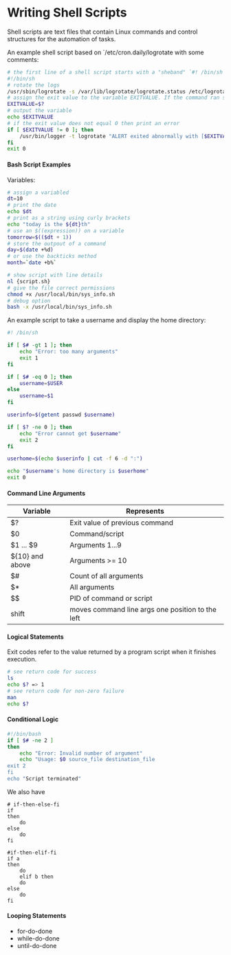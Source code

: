 # Writing Shell Scripts

Shell scripts are text files that contain Linux commands and control structures for the automation of tasks. 

An example shell script based on `/etc/cron.daily/logrotate with some comments: 

```bash
# the first line of a shell script starts with a "sheband" `#! /bin/sh`. On RHEL this is symbolically linked to `/bin/bash`
#!/bin/sh
# rotate the logs
/usr/sbin/logrotate -s /var/lib/logrotate/logrotate.status /etc/logrotate.conf
# assign the exit value to the variable EXITVALUE. If the command ran succesfulyl this will be 0. 
EXITVALUE=$?
# output the variable
echo $EXITVALUE
# if the exit value does not equal 0 then print an error
if [ $EXITVALUE != 0 ]; then
    /usr/bin/logger -t logrotate "ALERT exited abnormally with [$EXITVALUE]"
fi
exit 0
```

#### Bash Script Examples

Variables: 

```bash
# assign a variabled
dt=10
# print the date
echo $dt
# print as a string using curly brackets
echo "today is the ${dt}th"
# use an $((expression)) on a variable
tomorrow=$(($dt + 1))
# store the outpout of a command
day=$(date +%d)
# or use the backticks method
month=`date +b%`
```

```bash
# show script with line details
nl {script.sh}
# give the file correct permissions
chmod +x /usr/local/bin/sys_info.sh
# debug option
bash -x /usr/local/bin/sys_info.sh
```

An example script to take a username and display the home directory:

```bash
#! /bin/sh

if [ $# -gt 1 ]; then
    echo "Error: too many arguments"
    exit 1
fi

if [ $# -eq 0 ]; then
    username=$USER
else
    username=$1
fi

userinfo=$(getent passwd $username)

if [ $? -ne 0 ]; then
    echo "Error cannot get $username"
    exit 2
fi

userhome=$(echo $userinfo | cut -f 6 -d ":")

echo "$username's home directory is $userhome"
exit 0
```

#### Command Line Arguments

| Variable  |  Represents| 
| --- |--- |
| $?   | Exit value of previous command | 
| $0   | Command/script | 
| $1 ... $9  | Arguments 1...9 | 
| ${10} and above  | Arguments >= 10 | 
| $# | Count of all arguments | 
| $* |  All arguments | 
| $$ | PID of command or script |
| shift | moves command line args one position to the left |   


#### Logical Statements 

Exit codes refer to the value returned by a program script when it finishes execution. 

```bash
# see return code for success
ls
echo $? => 1
# see return code for non-zero failure 
man
echo $?
```

#### Conditional Logic

```bash
#!/bin/bash
if [ $# -ne 2 ]
then 
    echo "Error: Invalid number of argument"
    echo "Usage: $0 source_file destination_file
exit 2
fi
echo "Script terminated"
```

We also have 

```
# if-then-else-fi
if
then 
    do
else
    do
fi

#if-then-elif-fi
if a
then
    do
    elif b then
    do
else
    do
fi
```

#### Looping Statements

* for-do-done
* while-do-done
* until-do-done